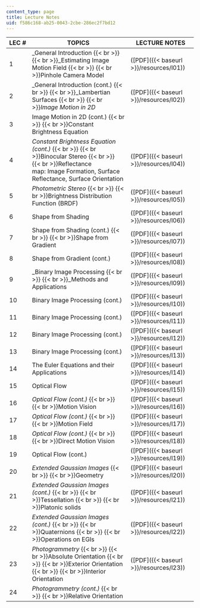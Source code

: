 ```yaml
---
content_type: page
title: Lecture Notes
uid: f586c168-ab25-0043-2cbe-286ec2f7bd12
---
```


| LEC # | TOPICS | LECTURE NOTES |
| --- | --- | --- |
| 1 | _General Introduction  {{< br >}}  {{< br >}}_Estimating Image Motion Field  {{< br >}}  {{< br >}}Pinhole Camera Model | ([PDF]({{< baseurl >}}/resources/l01)) |
| 2 | _General Introduction (cont.)  {{< br >}}  {{< br >}}_Lambertian Surfaces  {{< br >}}  {{< br >}}_Image Motion in 2D_ | ([PDF]({{< baseurl >}}/resources/l02)) |
| 3 | Image Motion in 2D (cont.)  {{< br >}}  {{< br >}}Constant Brightness Equation | &nbsp; |
| 4 | _Constant Brightness Equation (cont.)_  {{< br >}}  {{< br >}}Binocular Stereo  {{< br >}}  {{< br >}}Reflectance map: Image Formation, Surface Reflectance, Surface Orientation | ([PDF]({{< baseurl >}}/resources/l04)) |
| 5 | _Photometric Stereo_  {{< br >}}  {{< br >}}Brightness Distribution Function (BRDF) | ([PDF]({{< baseurl >}}/resources/l05)) |
| 6 | Shape from Shading | ([PDF]({{< baseurl >}}/resources/l06)) |
| 7 | Shape from Shading (cont.)  {{< br >}}  {{< br >}}Shape from Gradient | ([PDF]({{< baseurl >}}/resources/l07)) |
| 8 | Shape from Gradient (cont.) | ([PDF]({{< baseurl >}}/resources/l08)) |
| 9 | _Binary Image Processing  {{< br >}}  {{< br >}}_Methods and Applications | ([PDF]({{< baseurl >}}/resources/l09)) |
| 10 | Binary Image Processing (cont.) | ([PDF]({{< baseurl >}}/resources/l10)) |
| 11 | Binary Image Processing (cont.) | ([PDF]({{< baseurl >}}/resources/l11)) |
| 12 | Binary Image Processing (cont.) | ([PDF]({{< baseurl >}}/resources/l12)) |
| 13 | Binary Image Processing (cont.) | ([PDF]({{< baseurl >}}/resources/l13)) |
| 14 | The Euler Equations and their Applications | ([PDF]({{< baseurl >}}/resources/l14)) |
| 15 | Optical Flow | ([PDF]({{< baseurl >}}/resources/l15)) |
| 16 | _Optical Flow (cont.)_  {{< br >}}  {{< br >}}Motion Vision | ([PDF]({{< baseurl >}}/resources/l16)) |
| 17 | _Optical Flow (cont.)_  {{< br >}}  {{< br >}}Motion Field | ([PDF]({{< baseurl >}}/resources/l17)) |
| 18 | _Optical Flow (cont.)_  {{< br >}}  {{< br >}}Direct Motion Vision | ([PDF]({{< baseurl >}}/resources/l18)) |
| 19 | Optical Flow (cont.) | ([PDF]({{< baseurl >}}/resources/l19)) |
| 20 | _Extended Gaussian Images_  {{< br >}}  {{< br >}}Geometry | ([PDF]({{< baseurl >}}/resources/l20)) |
| 21 | _Extended Gaussian Images (cont.)_  {{< br >}}  {{< br >}}Tessellation  {{< br >}}  {{< br >}}Platonic solids | ([PDF]({{< baseurl >}}/resources/l21)) |
| 22 | _Extended Gaussian Images (cont.)_  {{< br >}}  {{< br >}}Quaternions  {{< br >}}  {{< br >}}Operations on EGIs | ([PDF]({{< baseurl >}}/resources/l22)) |
| 23 | _Photogrammetry_  {{< br >}}  {{< br >}}Absolute Orientation  {{< br >}}  {{< br >}}Exterior Orientation  {{< br >}}  {{< br >}}Interior Orientation | ([PDF]({{< baseurl >}}/resources/l23)) |
| 24 | _Photogrammetry (cont.)_  {{< br >}}  {{< br >}}Relative Orientation |